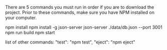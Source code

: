 There are 5 commands you must run in order if you are to download the project.
Prior to these commands, make sure you have NPM installed on your computer.

npm install
npm install -g json-server
json-server ./data/db.json --port 3001
npm run build
npm start


list of other commands:
"test":     "npm test",
"eject":    "npm eject"